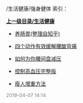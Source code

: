 /生活健康/强身健体 索引：


**[上一级目录/生活健康](/生活健康/index.md)**

- [养肠胃(整理自知乎)](/生活健康/强身健体/养肠胃(整理自知乎).md)

- [四个动作有效缓解腰酸背痛](/生活健康/强身健体/四个动作有效缓解腰酸背痛.md)

- [如何为你腰间盘减压](/生活健康/强身健体/如何为你腰间盘减压.md)

- [控制高血压完整版](/生活健康/强身健体/控制高血压完整版.md)

- [瘦人增重方法](/生活健康/强身健体/瘦人增重方法.md)


<font size=2 color='grey'> 2019-04-07 14:14 </font>